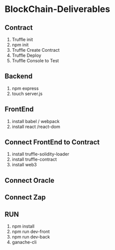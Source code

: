 # BlockChain-Deliverables

## Contract

1. Truffle init
2. npm init
3. Truffle Create Contract
4. Truffle Deploy
5. Truffle Console to Test

## Backend

1. npm express
2. touch server.js

## FrontEnd

1. install babel / webpack
2. install react /react-dom

## Connect FrontEnd to Contract

1. install truffle-solidity-loader
2. install truffle-contract
3. install web3

## Connect Oracle

## Connect Zap

## RUN

1. npm install
2. npm run dev-front
3. npm run dev-back
4. ganache-cli

